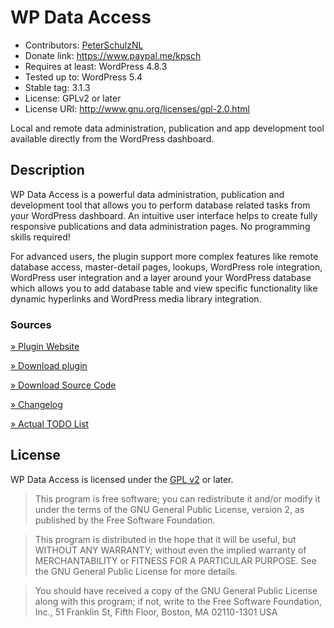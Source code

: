 # WP Data Access

* Contributors: [PeterSchulzNL](https://www.linkedin.com/in/peterschulznl/)
* Donate link: https://www.paypal.me/kpsch
* Requires at least: WordPress 4.8.3
* Tested up to: WordPress 5.4
* Stable tag: 3.1.3
* License: GPLv2 or later
* License URI: http://www.gnu.org/licenses/gpl-2.0.html

Local and remote data administration, publication and app development tool available directly from the WordPress dashboard.

## Description

WP Data Access is a powerful data administration, publication and development tool that allows you to perform database related tasks from your WordPress dashboard. An intuitive user interface helps to create fully responsive publications and data administration pages. No programming skills required!

For advanced users, the plugin support more complex features like remote database access, master-detail pages, lookups, WordPress role integration, WordPress user integration and a layer around your WordPress database which allows you to add database table and view specific functionality like dynamic hyperlinks and WordPress media library integration.

### Sources

[» Plugin Website](https://wpdataaccess.com/)

[» Download plugin](https://wordpress.org/plugins/wp-data-access/) 

[» Download Source Code](https://bitbucket.org/peter-schulz/wp-data-access/src)

[» Changelog](https://bitbucket.org/peter-schulz/wp-data-access/src/master/CHANGES.md)

[» Actual TODO List](https://bitbucket.org/peter-schulz/wp-data-access/src/master/todo.txt)

## License

WP Data Access is licensed under the [GPL v2](https://bitbucket.org/peter-schulz/wp-data-access/src/master/LICENSE.txt) or later.

> This program is free software; you can redistribute it and/or modify
it under the terms of the GNU General Public License, version 2, as
published by the Free Software Foundation.

> This program is distributed in the hope that it will be useful,
but WITHOUT ANY WARRANTY; without even the implied warranty of
MERCHANTABILITY or FITNESS FOR A PARTICULAR PURPOSE.  See the
GNU General Public License for more details.

> You should have received a copy of the GNU General Public License
along with this program; if not, write to the Free Software
Foundation, Inc., 51 Franklin St, Fifth Floor, Boston, MA  02110-1301  USA
